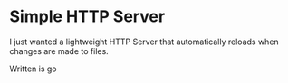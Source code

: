 Simple HTTP Server
==================

I just wanted a lightweight HTTP Server that automatically
reloads when changes are made to files.

Written is go
